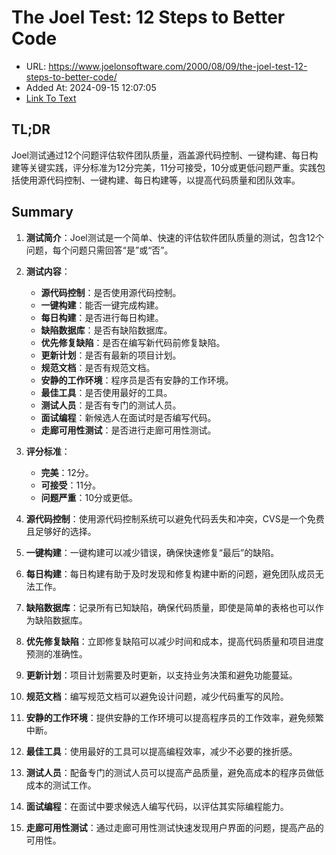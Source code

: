 # The Joel Test: 12 Steps to Better Code
- URL: https://www.joelonsoftware.com/2000/08/09/the-joel-test-12-steps-to-better-code/
- Added At: 2024-09-15 12:07:05
- [Link To Text](2024-09-15-the-joel-test-12-steps-to-better-code_raw.md)

## TL;DR
Joel测试通过12个问题评估软件团队质量，涵盖源代码控制、一键构建、每日构建等关键实践，评分标准为12分完美，11分可接受，10分或更低问题严重。实践包括使用源代码控制、一键构建、每日构建等，以提高代码质量和团队效率。

## Summary
1. **测试简介**：Joel测试是一个简单、快速的评估软件团队质量的测试，包含12个问题，每个问题只需回答“是”或“否”。

2. **测试内容**：
   - **源代码控制**：是否使用源代码控制。
   - **一键构建**：能否一键完成构建。
   - **每日构建**：是否进行每日构建。
   - **缺陷数据库**：是否有缺陷数据库。
   - **优先修复缺陷**：是否在编写新代码前修复缺陷。
   - **更新计划**：是否有最新的项目计划。
   - **规范文档**：是否有规范文档。
   - **安静的工作环境**：程序员是否有安静的工作环境。
   - **最佳工具**：是否使用最好的工具。
   - **测试人员**：是否有专门的测试人员。
   - **面试编程**：新候选人在面试时是否编写代码。
   - **走廊可用性测试**：是否进行走廊可用性测试。

3. **评分标准**：
   - **完美**：12分。
   - **可接受**：11分。
   - **问题严重**：10分或更低。

4. **源代码控制**：使用源代码控制系统可以避免代码丢失和冲突，CVS是一个免费且足够好的选择。

5. **一键构建**：一键构建可以减少错误，确保快速修复“最后”的缺陷。

6. **每日构建**：每日构建有助于及时发现和修复构建中断的问题，避免团队成员无法工作。

7. **缺陷数据库**：记录所有已知缺陷，确保代码质量，即使是简单的表格也可以作为缺陷数据库。

8. **优先修复缺陷**：立即修复缺陷可以减少时间和成本，提高代码质量和项目进度预测的准确性。

9. **更新计划**：项目计划需要及时更新，以支持业务决策和避免功能蔓延。

10. **规范文档**：编写规范文档可以避免设计问题，减少代码重写的风险。

11. **安静的工作环境**：提供安静的工作环境可以提高程序员的工作效率，避免频繁中断。

12. **最佳工具**：使用最好的工具可以提高编程效率，减少不必要的挫折感。

13. **测试人员**：配备专门的测试人员可以提高产品质量，避免高成本的程序员做低成本的测试工作。

14. **面试编程**：在面试中要求候选人编写代码，以评估其实际编程能力。

15. **走廊可用性测试**：通过走廊可用性测试快速发现用户界面的问题，提高产品的可用性。
